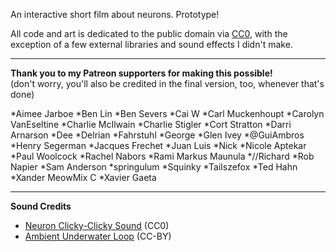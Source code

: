 An interactive short film about neurons. Prototype!

All code and art is dedicated to the public domain via
[CC0](http://creativecommons.org/publicdomain/zero/1.0/),
with the exception of a few external libraries and sound effects I didn't make.

---

**Thank you to my Patreon supporters for making this possible!**    
(don't worry, you'll also be credited in the final version, too, whenever that's done)

*Aimee Jarboe
*Ben Lin
*Ben Severs
*Cai W
*Carl Muckenhoupt
*Carolyn VanEseltine
*Charlie McIlwain
*Charlie Stigler
*Cort Stratton
*Darri Arnarson
*Dee
*Delrian
*Fahrstuhl
*George 
*Glen Ivey
*@GuiAmbros
*Henry Segerman
*Jacques Frechet
*Juan Luis
*Nick
*Nicole Aptekar
*Paul Woolcock
*Rachel Nabors
*Rami Markus Maunula
*//Richard
*Rob Napier
*Sam Anderson
*springulum
*Squinky
*Tailszefox
*Ted Hahn
*Xander MeowMix C
*Xavier Gaeta

---

**Sound Credits**

* [Neuron Clicky-Clicky Sound](http://freesound.org/people/BMacZero/sounds/94132/) (CC0)
* [Ambient Underwater Loop](http://freesound.org/people/akemov/sounds/255597/) (CC-BY)